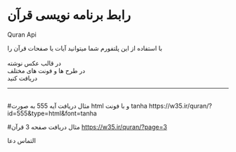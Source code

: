 # رابط برنامه نویسی قرآن
Quran Api

با استفاده از این پلتفورم شما میتوانید آیات یا صفحات قرآن را 
<br>
<br>در قالب عکس نوشته
<br>در طرح ها و فونت های مختلف
<br>دریافت کنید
<hr>
<br>
#مثال
دریافت آیه 555 به صورت html و با فونت tanha
https://w35.ir/quran/?id=555&type=html&font=tanha


#مثال
دریافت صفحه 3 قرآن 
https://w35.ir/quran/?page=3

التماس دعا